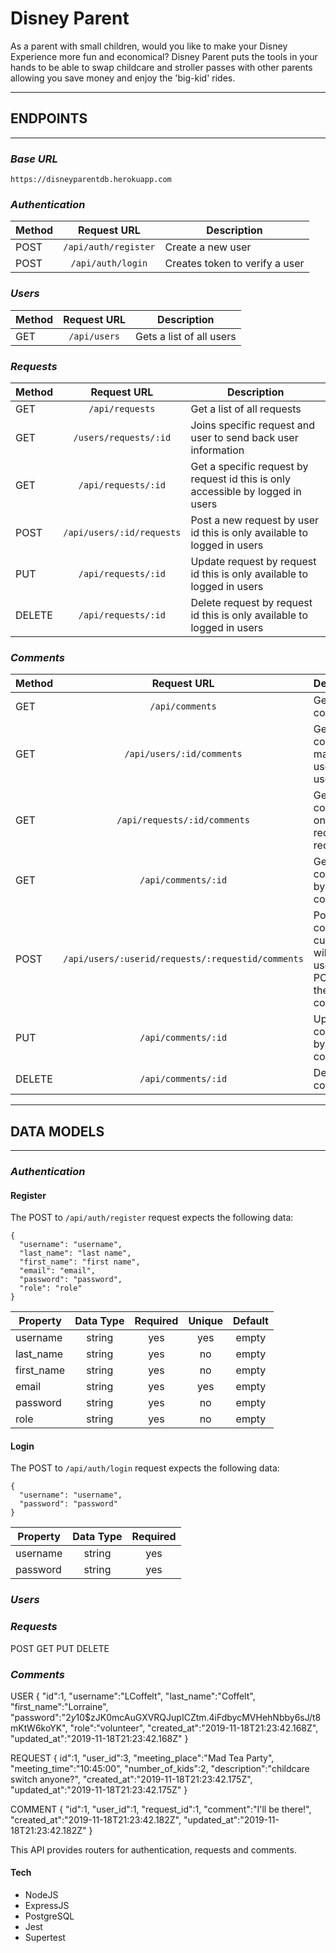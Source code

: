 # Disney Parent
As a parent with small children, would you like to make your Disney Experience more fun and economical?  Disney Parent puts the tools in your hands to be able to swap childcare and stroller passes with other parents allowing you save money and enjoy the 'big-kid' rides.
___
## **ENDPOINTS** 
___

### _Base URL_
`https://disneyparentdb.herokuapp.com`

### _Authentication_
| Method        | Request URL            | Description                          |
| ------------- | :--------------------: | ------------------------------------ |
| POST          | `/api/auth/register`   | Create a new user                    |
| POST          | `/api/auth/login`      | Creates token to verify a user       |

### _Users_
| Method        | Request URL            | Description                          |
| ------------- | :--------------------: | ------------------------------------ |
| GET           | `/api/users`           | Gets a list of all users             |

### _Requests_
| Method        | Request URL               | Description                                                                     |
| ------------- | :-----------------------: | ------------------------------------------------------------------------------- |
| GET           | `/api/requests`           | Get a list of all requests                                                      |
| GET           | `/users/requests/:id`       | Joins specific request and user to send back user information |
| GET           | `/api/requests/:id`       | Get a specific request by request id this is only accessible by logged in users |
| POST          | `/api/users/:id/requests` | Post a new request by user id this is only available to logged in users         |
| PUT           | `/api/requests/:id`       | Update request by request id this is only available to logged in users          |
| DELETE        | `/api/requests/:id`       | Delete request by request id this is only available to logged in users          | 

### _Comments_
| Method        | Request URL                                            | Description                                        |
| ------------- | :----------------------------------------------------: | -------------------------------------------------- |
| GET           | `/api/comments`                                        | Get all comments                                   |
| GET           | `/api/users/:id/comments`                              | Get all comments made by user by user id           |
| GET           | `/api/requests/:id/comments`                           | Get all comments on specific request by request id |
| GET           | `/api/comments/:id`                                    | Get specific comment by comment id                 |
| POST          | `/api/users/:userid/requests/:requestid/comments`      | Post new comment. It currently will take the user that is POSTING the comment. |
| PUT           | `/api/comments/:id`                                    | Update a comment by comment id                     |
| DELETE        | `/api/comments/:id`                                    | Delete a comment                                   |
___
## **DATA MODELS**
___

### _Authentication_

#### Register
The POST to `/api/auth/register` request expects the following data:
```
{
  "username": "username",
  "last_name": "last name",
  "first_name": "first name",
  "email": "email",
  "password": "password",
  "role": "role"
}
```

| Property   | Data Type   | Required   | Unique   | Default   |
| ---------- | :---------: | :--------: | :------: | :-------: |
| username   | string      | yes        | yes      | empty     |
| last_name  | string      | yes        | no       | empty     |
| first_name | string      | yes        | no       | empty     |
| email      | string      | yes        | yes      | empty     |
| password   | string      | yes        | no       | empty     |
| role       | string      | yes        | no       | empty     |

#### Login
The POST to `/api/auth/login` request expects the following data:
```
{
  "username": "username",
  "password": "password"
}
```

| Property   | Data Type   | Required   |
| ---------- | :---------: | :--------: |
| username   | string      | yes        |
| password   | string      | yes        |

### _Users_

### _Requests_
POST
GET
PUT
DELETE

### _Comments_


USER
{
"id":1,
"username":"LCoffelt",
"last_name":"Coffelt",
"first_name":"Lorraine",
"password":"$2y$10$zJK0mcAuGXVRQJupICZtm.4iFdbycMVHehNbby6sJ/t8mKtW6koYK",
"role":"volunteer",
"created_at":"2019-11-18T21:23:42.168Z",
"updated_at":"2019-11-18T21:23:42.168Z"
}

REQUEST
{
id":1,
"user_id":3,
"meeting_place":"Mad Tea Party",
"meeting_time":"10:45:00",
"number_of_kids":2,
"description":"childcare switch anyone?",
"created_at":"2019-11-18T21:23:42.175Z",
"updated_at":"2019-11-18T21:23:42.175Z"
}

COMMENT
{
"id":1,
"user_id":1,
"request_id":1,
"comment":"I'll be there!",
"created_at":"2019-11-18T21:23:42.182Z",
"updated_at":"2019-11-18T21:23:42.182Z"
}


This API provides routers for authentication, requests and comments.

 #### Tech
 - NodeJS
 - ExpressJS
 - PostgreSQL
 - Jest
 - Supertest